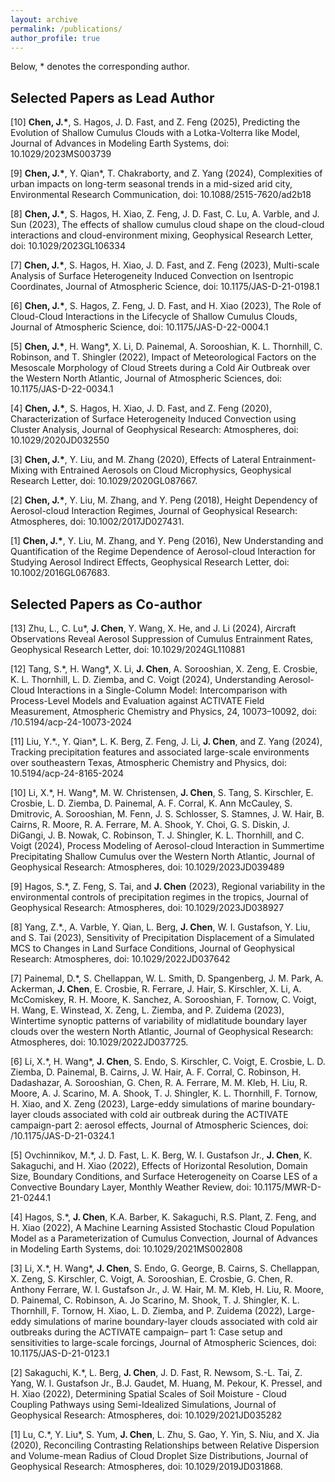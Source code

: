 ```yaml
---
layout: archive
permalink: /publications/
author_profile: true
---
```


Below, * denotes the corresponding author.

Selected Papers as Lead Author
---

[10] **Chen, J.\***, S. Hagos, J. D. Fast, and Z. Feng (2025), Predicting the Evolution of Shallow Cumulus Clouds with a Lotka-Volterra like Model, Journal of Advances in Modeling Earth Systems, doi: 10.1029/2023MS003739

[9] **Chen, J.\***, Y. Qian\*, T. Chakraborty, and Z. Yang (2024), Complexities of urban impacts on long-term seasonal trends in a mid-sized arid city, Environmental Research Communication, doi: 10.1088/2515-7620/ad2b18

[8] **Chen, J.\***, S. Hagos, H. Xiao, Z. Feng, J. D. Fast, C. Lu, A. Varble, and J. Sun (2023), The effects of shallow cumulus cloud shape on the cloud-cloud interactions and cloud-environment mixing, Geophysical Research Letter, doi: 10.1029/2023GL106334

[7] **Chen, J.\***, S. Hagos, H. Xiao, J. D. Fast, and Z. Feng (2023), Multi-scale Analysis of Surface Heterogeneity Induced Convection on Isentropic Coordinates, Journal of Atmospheric Science, doi: 10.1175/JAS-D-21-0198.1 

[6] **Chen, J.\***, S. Hagos, Z. Feng, J. D. Fast, and H. Xiao (2023), The Role of Cloud-Cloud Interactions in the Lifecycle of Shallow Cumulus Clouds, Journal of Atmospheric Science, doi: 10.1175/JAS-D-22-0004.1 

[5] **Chen, J.\***, H. Wang\*, X. Li, D. Painemal, A. Sorooshian, K. L. Thornhill, C. Robinson, and T. Shingler (2022), Impact of Meteorological Factors on the Mesoscale Morphology of Cloud Streets during a Cold Air Outbreak over the Western North Atlantic, Journal of Atmospheric Sciences, doi: 10.1175/JAS-D-22-0034.1

[4] **Chen, J.\***, S. Hagos, H. Xiao, J. D. Fast, and Z. Feng (2020), Characterization of Surface Heterogeneity Induced Convection using Cluster Analysis, Journal of Geophysical Research: Atmospheres, doi: 10.1029/2020JD032550

[3] **Chen, J.\***, Y. Liu, and M. Zhang (2020), Effects of Lateral Entrainment-Mixing with Entrained Aerosols on Cloud Microphysics, Geophysical Research Letter, doi: 10.1029/2020GL087667.

[2] **Chen, J.\***, Y. Liu, M. Zhang, and Y. Peng (2018), Height Dependency of Aerosol-cloud Interaction Regimes, Journal of Geophysical Research: Atmospheres, doi: 10.1002/2017JD027431.

[1] **Chen, J.\***, Y. Liu, M. Zhang, and Y. Peng (2016), New Understanding and Quantification of the Regime Dependence of Aerosol-cloud Interaction for Studying Aerosol Indirect Effects, Geophysical Research Letter, doi: 10.1002/2016GL067683.


Selected Papers as Co-author
---

[13] Zhu, L., C. Lu\*, **J. Chen**, Y. Wang, X. He, and J. Li (2024), Aircraft Observations Reveal Aerosol Suppression of Cumulus Entrainment Rates, Geophysical Research Letter, doi: 10.1029/2024GL110881

[12] Tang, S.\*, H. Wang\*, X. Li, **J. Chen**, A. Sorooshian, X. Zeng, E. Crosbie, K. L. Thornhill, L. D. Ziemba, and C. Voigt (2024), Understanding Aerosol-Cloud Interactions in a Single-Column Model: Intercomparison with Process-Level Models and Evaluation against ACTIVATE Field Measurement, Atmospheric Chemistry and Physics, 24, 10073–10092, doi: /10.5194/acp-24-10073-2024

[11] Liu, Y.\*., Y. Qian\*, L. K. Berg, Z. Feng, J. Li, **J. Chen**, and Z. Yang (2024), Tracking precipitation features and associated large-scale environments over southeastern Texas, Atmospheric Chemistry and Physics, doi: 10.5194/acp-24-8165-2024

[10] Li, X.\*, H. Wang*, M. W. Christensen, **J. Chen**, S. Tang, S. Kirschler, E. Crosbie, L. D. Ziemba, D. Painemal,  A. F. Corral, K. Ann McCauley, S. Dmitrovic, A. Sorooshian, M. Fenn, J. S. Schlosser, S. Stamnes, J. W. Hair, B. Cairns, R. Moore, R. A. Ferrare, M. A. Shook, Y. Choi, G. S. Diskin, J. DiGangi, J. B. Nowak, C. Robinson, T. J. Shingler, K. L. Thornhill, and C. Voigt (2024), Process Modeling of Aerosol-cloud Interaction in Summertime Precipitating Shallow Cumulus over the Western North Atlantic, Journal of Geophysical Research: Atmospheres, doi: 10.1029/2023JD039489

[9] Hagos, S.\*, Z. Feng, S. Tai, and **J. Chen** (2023), Regional variability in the environmental controls of precipitation regimes in the tropics, Journal of Geophysical Research: Atmospheres, doi: 10.1029/2023JD038927

[8] Yang, Z.\*., A. Varble, Y. Qian, L. Berg, **J. Chen**, W. I. Gustafson, Y. Liu, and S. Tai (2023), Sensitivity of Precipitation Displacement of a Simulated MCS to Changes in Land Surface Conditions, Journal of Geophysical Research: Atmospheres, doi: 10.1029/2022JD037642

[7] Painemal, D.\*, S. Chellappan, W. L. Smith, D. Spangenberg, J. M. Park, A. Ackerman, **J. Chen**, E. Crosbie, R. Ferrare, J. Hair, S. Kirschler, X. Li, A. McComiskey, R. H. Moore, K. Sanchez, A. Sorooshian, F. Tornow, C. Voigt, H. Wang, E. Winstead, X. Zeng, L. Ziemba, and P. Zuidema (2023), Wintertime synoptic patterns of variability of midlatitude boundary layer clouds over the western North Atlantic, Journal of Geophysical Research: Atmospheres, doi: 10.1029/2022JD037725.

[6] Li, X.\*, H. Wang\*, **J. Chen**, S. Endo, S. Kirschler, C. Voigt, E. Crosbie, L. D. Ziemba, D. Painemal, B. Cairns, J. W. Hair, A. F. Corral, C. Robinson, H. Dadashazar, A. Sorooshian, G. Chen, R. A. Ferrare, M. M. Kleb, H. Liu, R. Moore, A. J. Scarino, M. A. Shook, T. J. Shingler, K. L. Thornhill, F. Tornow, H. Xiao, and X. Zeng (2023), Large-eddy simulations of marine boundary-layer clouds associated with cold air outbreak during the ACTIVATE campaign-part 2: aerosol effects, Journal of Atmospheric Sciences, doi: /10.1175/JAS-D-21-0324.1 

[5] Ovchinnikov, M.\*, J. D. Fast, L. K. Berg, W. I. Gustafson Jr., **J. Chen**, K. Sakaguchi, and H. Xiao (2022), Effects of Horizontal Resolution, Domain Size, Boundary Conditions, and Surface Heterogeneity on Coarse LES of a Convective Boundary Layer, Monthly Weather Review, doi: 10.1175/MWR-D-21-0244.1

[4] Hagos, S.\*, **J. Chen**, K.A. Barber, K. Sakaguchi, R.S. Plant, Z. Feng, and H. Xiao (2022), A Machine Learning Assisted Stochastic Cloud Population Model as a Parameterization of Cumulus Convection, Journal of Advances in Modeling Earth Systems, doi: 10.1029/2021MS002808

[3] Li, X.\*, H. Wang\*, **J. Chen**, S. Endo, G. George, B. Cairns, S. Chellappan, X. Zeng, S. Kirschler, C. Voigt, A. Sorooshian, E. Crosbie, G. Chen, R. Anthony Ferrare, W. I. Gustafson Jr., J. W. Hair, M. M. Kleb, H. Liu, R. Moore, D. Painemal, C. Robinson, A. Jo Scarino, M. Shook, T. J. Shingler, K. L. Thornhill, F. Tornow, H. Xiao, L. D. Ziemba, and P. Zuidema (2022), Large-eddy simulations of marine boundary-layer clouds associated with cold air outbreaks during the ACTIVATE campaign– part 1: Case setup and sensitivities to large-scale forcings, Journal of Atmospheric Sciences, doi: 10.1175/JAS-D-21-0123.1

[2] Sakaguchi, K.\*, L. Berg, **J. Chen**, J. D. Fast, R. Newsom, S.-L. Tai, Z. Yang, W. I. Gustafson Jr., B.J. Gaudet, M. Huang, M. Pekour, K. Pressel, and H. Xiao (2022), Determining Spatial Scales of Soil Moisture - Cloud Coupling Pathways using Semi-Idealized Simulations, Journal of Geophysical Research: Atmospheres, doi: 10.1029/2021JD035282

[1] Lu, C.\*, Y. Liu\*, S. Yum, **J. Chen**, L. Zhu, S. Gao, Y. Yin, S. Niu, and X. Jia (2020), Reconciling Contrasting Relationships between Relative Dispersion and Volume-mean Radius of Cloud Droplet Size Distributions, Journal of Geophysical Research: Atmospheres, doi: 10.1029/2019JD031868.
